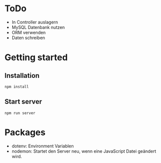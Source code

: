 # ToDo

- In Controller auslagern
- MySQL Datenbank nutzen
- ORM verwenden
- Daten schreiben

# Getting started

## Installation

```
npm install
```

## Start server

```
npm run server
```

# Packages

- dotenv: Environment Variablen
- nodemon: Startet den Server neu, wenn eine JavaScript Datei geändert wird.